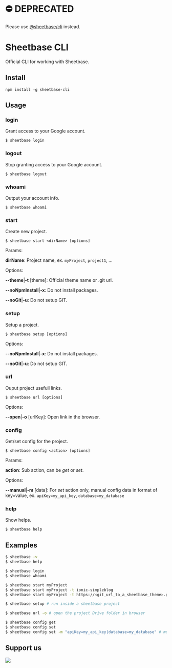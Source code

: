 # ⛔️ DEPRECATED

Please use [@sheetbase/cli](https://github.com/sheetbase/cli) instead.

# Sheetbase CLI

Official CLI for working with Sheetbase.

## Install

``npm install -g sheetbase-cli``

## Usage

### login

Grant access to your Google account.

``$ sheetbase login``

### logout

Stop granting access to your Google account.

``$ sheetbase logout``

### whoami

Output your account info.

``$ sheetbase whoami``

### start

Create new project.

``$ sheetbase start <dirName> [options]``

Params:

**dirName**: Project name, ex. ``myProject``, ``project1``, ...

Options:

**--theme**|**-t** [theme]: Official theme name or .git url.

**--noNpmInstall**|**-x**: Do not install packages.

**--noGit**|**-u**: Do not setup GIT.

### setup

Setup a project.

``$ sheetbase setup [options]``

Options:

**--noNpmInstall**|**-x**: Do not install packages.

**--noGit**|**-u**: Do not setup GIT.

### url

Ouput project usefull links.

``$ sheetbase url [options]``

Options:

**--open**|**-o** [urlKey]: Open link in the browser.

### config

Get/set config for the project.

``$ sheetbase config <action> [options]``

Params:

**action**: Sub action, can be *get* or *set*.

Options:

**--manual**|**-m** [data]: For *set* action only, manual config data in format of key=value, ex. ``apiKey=my_api_key``, ``database=my_database``

### help

Show helps.

``$ sheetbase help``

## Examples

```bash
$ sheetbase -v
$ sheetbase help

$ sheetbase login
$ sheetbase whoami

$ sheetbase start myProject
$ sheetbase start myProject -t ionic-simpleblog
$ sheetbase start myProject -t https://<git_url_to_a_sheetbase_theme>.git

$ sheetbase setup # run inside a sheetbase project

$ sheetbase url -o # open the project Drive folder in browser

$ sheetbase config get
$ sheetbase config set
$ sheetbase config set -m "apiKey=my_api_key|database=my_database" # multiple values

```

## Support us
[<img src="https://cloakandmeeple.files.wordpress.com/2017/06/become_a_patron_button3x.png?w=200">](https://www.patreon.com/lamnhan)
